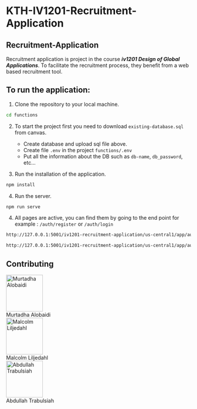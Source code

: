 # KTH-IV1201-Recruitment-Application

## Recruitment-Application
Recruitment application is project in the course ***iv1201 Design of Global Applications***. To facilitate the recruitment process, they benefit from a web based recruitment tool. 

## To run the application:

1. Clone the repository to your local machine.
```bash
cd functions
```
2. To start the project first you need to download `existing-database.sql` from canvas.
    * Create database and upload sql file above.
    * Create file `.env` in the project `functions/.env`
    * Put all the information about the DB such as `db-name`, `db_password`, etc...  

3. Run the installation of the application.
```bash
npm install
```

4. Run the server.
```bash
npm run serve
```
4. All pages are active, you can find them by going to the end point for example : `/auth/register` or `/auth/login` 
```bash
http://127.0.0.1:5001/iv1201-recruitment-application/us-central1/app/auth/login
```
```bash
http://127.0.0.1:5001/iv1201-recruitment-application/us-central1/app/auth/register
```
  
     
 ## Contributing
<div>
   <img src="https://avatars.githubusercontent.com/u/69900487?v=4" alt="Murtadha Alobaidi" width="100px"> 
   <br>
   Murtadha Alobaidi
   <br>
  <img src="https://avatars.githubusercontent.com/u/71021972?v=4" alt="Malcolm Liljedahl" width="100px">
  <br>
  Malcolm Liljedahl
  <br>
  <img src="https://avatars.githubusercontent.com/u/83720452?v=4" alt="Abdullah Trabulsiah" width="100px">
  <br>
  Abdullah Trabulsiah
  <br>
</div>
